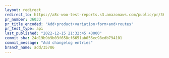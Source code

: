 ```yaml
---
layout: redirect
redirect_to: https://a8c-woo-test-reports.s3.amazonaws.com/public/pr/36033/api/index.html
pr_number: 36033
pr_title_encoded: "Add+product+variation+form+and+routes"
pr_test_type: api
last_published: "2022-12-15 21:32:45 +0000"
commit_sha: 24d19b9b9b03f658cf6651ab056ec98edb794101
commit_message: "Add changelog entries"
branch_name: add/35786
---
```

